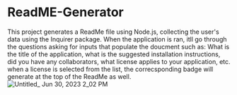 # ReadME-Generator

This project generates a ReadMe file using Node.js, collecting the user's data using the Inquirer package. When the application is ran, itll go through the questions asking for inputs that populate the doucment such as: What is the title of the application, what is the suggested installation instructions, did you have any collaborators, what license applies to your application, etc. when a license is selected from the list, the correcsponding badge will generate at the top of the ReadMe as well.
![Untitled_ Jun 30, 2023 2_02 PM](https://github.com/TSalamatin/ReadME-Generator/assets/128180862/781f27ce-e334-4853-9257-9b0b973fa72b)
